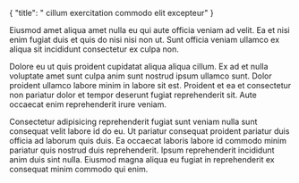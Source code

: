{
  "title": " cillum exercitation commodo elit excepteur"
}

Eiusmod amet aliqua amet nulla eu qui aute officia veniam ad velit. Ea et nisi enim fugiat duis et quis do nisi nisi non ut. Sunt officia veniam ullamco ex aliqua sit incididunt consectetur ex culpa non.

Dolore eu ut quis proident cupidatat aliqua aliqua cillum. Ex ad et nulla voluptate amet sunt culpa anim sunt nostrud ipsum ullamco sunt. Dolor proident ullamco labore minim in labore sit est. Proident et ea et consectetur non pariatur dolor et tempor deserunt fugiat reprehenderit sit. Aute occaecat enim reprehenderit irure veniam.

Consectetur adipisicing reprehenderit fugiat sunt veniam nulla sunt consequat velit labore id do eu. Ut pariatur consequat proident pariatur duis officia ad laborum quis duis. Ea occaecat laboris labore id commodo minim pariatur quis nostrud duis reprehenderit. Ipsum reprehenderit incididunt anim duis sint nulla. Eiusmod magna aliqua eu fugiat in reprehenderit ex consequat minim commodo qui enim.